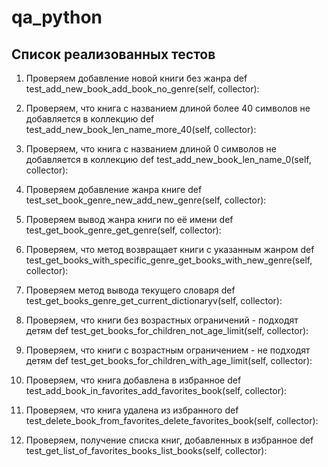 
# qa_python

## Список реализованных тестов

1. Проверяем добавление новой книги без жанра
    def test_add_new_book_add_book_no_genre(self, collector):
    
2. Проверяем, что книга с названием длиной более 40 символов не добавляется в коллекцию
    def test_add_new_book_len_name_more_40(self, collector):
 
3. Проверяем, что книга с названием длиной 0 символов не добавляется в коллекцию
    def test_add_new_book_len_name_0(self, collector):

4. Проверяем добавление жанра книге
    def test_set_book_genre_new_add_new_genre(self, collector):
        
5. Проверяем вывод жанра книги по её имени
    def test_get_book_genre_get_genre(self, collector):
        
6. Проверяем, что метод возвращает книги с указанным жанром
    def test_get_books_with_specific_genre_get_books_with_new_genre(self, collector):
        
7. Проверяем метод вывода текущего словаря
    def test_get_books_genre_get_current_dictionaryv(self, collector):
        
8. Проверяем, что книги без возрастных ограничений - подходят детям
    def test_get_books_for_children_not_age_limit(self, collector):
        
9. Проверяем, что книги с возрастным ограничением - не подходят детям
    def test_get_books_for_children_with_age_limit(self, collector):
        
10. Проверяем, что книга добавлена в избранное
    def test_add_book_in_favorites_add_favorites_book(self, collector):
      
11. Проверяем, что книга удалена из избранного
    def test_delete_book_from_favorites_delete_favorites_book(self, collector):
      
12. Проверяем, получение списка книг, добавленных в избранное
    def test_get_list_of_favorites_books_list_books(self, collector):
        